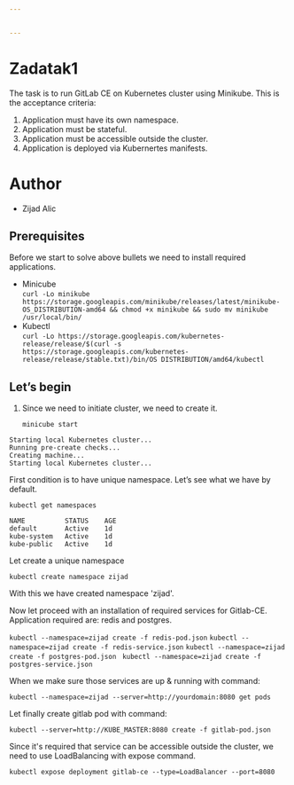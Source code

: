 ```yaml
---


---
```


<h1 id="zadatak1">Zadatak1</h1>
<p>The task is to run GitLab CE on Kubernetes cluster using Minikube. This is the acceptance criteria:</p>
<ol>
<li>Application must have its own namespace.</li>
<li>Application must be stateful.</li>
<li>Application must be accessible outside the cluster.</li>
<li>Application is deployed via Kubernertes manifests.</li>
</ol>
<h1 id="author">Author</h1>
<ul>
<li>Zijad Alic</li>
</ul>
<h2 id="prerequisites">Prerequisites</h2>
<p>Before we start to solve above bullets we need to install required applications.</p>
<ul>
<li>Minicube<br>
<code>curl -Lo minikube https://storage.googleapis.com/minikube/releases/latest/minikube-OS_DISTRIBUTION-amd64 &amp;&amp; chmod +x minikube &amp;&amp; sudo mv minikube /usr/local/bin/</code></li>
<li>Kubectl<br>
<code>curl -Lo https://storage.googleapis.com/kubernetes-release/release/$(curl -s https://storage.googleapis.com/kubernetes-release/release/stable.txt)/bin/OS DISTRIBUTION/amd64/kubectl</code></li>
</ul>
<h2 id="lets-begin">Let’s begin</h2>
<ol>
<li>
<p>Since we need to initiate cluster, we need to create it.</p>
<p><code>minicube start</code></p>
</li>
</ol>
<pre><code>Starting local Kubernetes cluster...
Running pre-create checks...
Creating machine...
Starting local Kubernetes cluster...
</code></pre>
<p>First condition is to have unique namespace. Let’s see what we have by default.</p>
<pre><code>kubectl get namespaces
</code></pre>
<p><code>NAME          STATUS    AGE</code><br>
<code>default       Active    1d</code><br>
<code>kube-system   Active    1d</code><br>
   <code>kube-public   Active    1d</code><br>

<p>Let create a unique namespace</p>

    kubectl create namespace zijad

<p>With this we have created namespace 'zijad'.

Now let proceed with an installation of required services for Gitlab-CE. Application required are: redis and postgres.

 `kubectl --namespace=zijad create -f redis-pod.json` 
`kubectl --namespace=zijad create -f redis-service.json` 
`kubectl --namespace=zijad create -f postgres-pod.json `
`kubectl --namespace=zijad create -f postgres-service.json`

When we make sure those services are up & running with command:

   `kubectl --namespace=zijad --server=http://yourdomain:8080 get pods`

Let finally create gitlab pod with command:

`kubectl --server=http://KUBE_MASTER:8080 create -f gitlab-pod.json`

Since it's required that service can be accessible outside the cluster, we need to use LoadBalancing with expose command.

`kubectl expose deployment gitlab-ce --type=LoadBalancer --port=8080`
 
<!--stackedit_data:
eyJoaXN0b3J5IjpbMTQ3ODY2NzgxNywtMTg5NjU1NTM4NSwtNj
QzMzc1ODIyLC0zNTA0NzExMTUsLTE5OTcyOTQ5NjEsLTEzODYz
Mjg5NDMsMTU5Mjk2NzA5OSw2OTY0ODY3MDEsMTk2NjUyNzEwOC
wtNDAyNDEwNjEyLDY3MDMyNzUyNSw4NDg4NDY1OTMsMTI3OTM5
Njk2MF19
-->